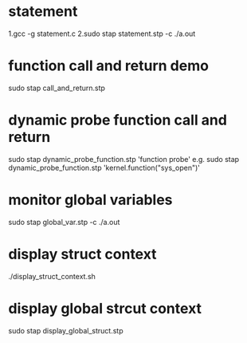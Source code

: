# statement
1.gcc -g statement.c
2.sudo stap statement.stp -c ./a.out
# function call and return demo
sudo stap call_and_return.stp
# dynamic probe function call and return
sudo stap dynamic_probe_function.stp 'function probe'
e.g. sudo stap dynamic_probe_function.stp 'kernel.function("sys_open")'
# monitor global variables
sudo stap global_var.stp -c ./a.out
# display struct context
./display_struct_context.sh
# display global strcut context
sudo stap display_global_struct.stp
